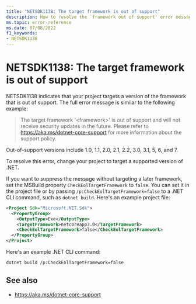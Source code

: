 ```yaml
---
title: "NETSDK1138: The target framework is out of support"
description: How to resolve the `framework out of support' error message.
ms.topic: error-reference
ms.date: 07/08/2022
f1_keywords:
- NETSDK1138
---
```

# NETSDK1138: The target framework is out of support

NETSDK1138 indicates that your project targets a version of the framework that is out of support. The full error message is similar to the following example:

> The target framework '\<framework>' is out of support and will not receive security updates in the future. Please refer to <https://aka.ms/dotnet-core-support> for more information about the support policy.

Out-of-support versions include 1.0, 1.1, 2.0, 2.1, 2.2, 3.0, 3.1, 5, 6, and 7.

To resolve this error, change your project to target a supported version of .NET.

If you want to suppress the message without targeting a later framework, set the MSBuild property `CheckEolTargetFramework` to `false`. You can set it in the project file or by passing `/p:CheckEolTargetFramework=false` to a .NET CLI command, such as `dotnet build`. Here's an example project file:

```xml
<Project Sdk="Microsoft.NET.Sdk">
  <PropertyGroup>
    <OutputType>Exe</OutputType>
    <TargetFramework>netcoreapp3.0</TargetFramework>
    <CheckEolTargetFramework>false</CheckEolTargetFramework>
  </PropertyGroup>
</Project>
```

Here's an example .NET CLI command:

```dotnetcli
dotnet build /p:CheckEolTargetFramework=false
```

## See also

* <https://aka.ms/dotnet-core-support>

